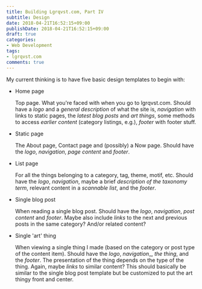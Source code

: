 ```yaml
---
title: Building Lgrqvst.com, Part IV
subtitle: Design
date: 2018-04-21T16:52:15+09:00
publishDate: 2018-04-21T16:52:15+09:00
draft: true
categories:
- Web Development
tags:
- lgrqvst.com
comments: true
---
```


My current thinking is to have five basic design templates to begin with:

- Home page

   Top page. What you're faced with when you go to lgrqvst.com. Should have a _logo_ and a _general description_ of what the site is, _navigation_ with links to static pages, the _latest blog posts_ and _art things_, some methods to access _earlier content_ (category listings, e.g.), _footer_ with footer stuff.

- Static page

   The About page, Contact page and (possibly) a Now page. Should have the _logo_, _navigation_, _page content_ and _footer_.

- List page

   For all the things belonging to a category, tag, theme, motif, etc. Should have the _logo_, _navigation_, maybe a brief _description of the taxonomy term_, relevant content in a _scannable list_, and the _footer_.

- Single blog post

   When reading a single blog post. Should have the _logo_, _navigation_, _post content_ and _footer_. Maybe also include _links_ to the next and previous posts in the same category? And/or related content?

- Single 'art' thing

   When viewing a single thing I made (based on the category or post type of the content item). Should have the _logo_, _navigation__, _the thing_, and the _footer_. The presentation of the thing depends on the type of the thing. Again, maybe _links_ to similar content? This should basically be similar to the single blog post template but be customized to put the art thingy front and center.
